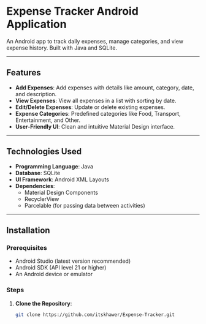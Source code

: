 # Expense Tracker Android Application

An Android app to track daily expenses, manage categories, and view expense history. Built with Java and SQLite.

---

## Features

- **Add Expenses**: Add expenses with details like amount, category, date, and description.
- **View Expenses**: View all expenses in a list with sorting by date.
- **Edit/Delete Expenses**: Update or delete existing expenses.
- **Expense Categories**: Predefined categories like Food, Transport, Entertainment, and Other.
- **User-Friendly UI**: Clean and intuitive Material Design interface.

---

## Technologies Used

- **Programming Language**: Java
- **Database**: SQLite
- **UI Framework**: Android XML Layouts
- **Dependencies**:
  - Material Design Components
  - RecyclerView
  - Parcelable (for passing data between activities)

---

## Installation

### Prerequisites

- Android Studio (latest version recommended)
- Android SDK (API level 21 or higher)
- An Android device or emulator

### Steps

1. **Clone the Repository**:
   ```bash
   git clone https://github.com/itskhawer/Expense-Tracker.git
